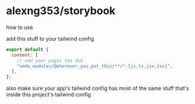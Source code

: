 # alexng353/storybook

how to use

add this stuff to your tailwind config

```js
export default {
  content: [
    // add your pages too duh
    "node_modules/@wherever_you_put_this/**/*.{js,ts,jsx,tsx}",
  ],
};
```

also make sure your app's tailwind config has most of the same stuff that's inside this project's tailwind config
